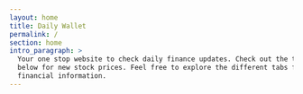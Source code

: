 ```yaml
---
layout: home
title: Daily Wallet
permalink: /
section: home
intro_paragraph: >
  Your one stop website to check daily finance updates. Check out the ticker
  below for new stock prices. Feel free to explore the different tabs for other
  financial information.
---
```

